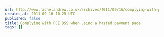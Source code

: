 ```yaml
---
url: http://www.rachelandrew.co.uk/archives/2011/09/16/complying-with-pci-dss-when-using-a-hosted-payment-page/
created_at: 2011-09-16 10:25 UTC
published: false
title: Complying with PCI DSS when using a hosted payment page
tags: []
---
```



